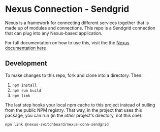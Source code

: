 # Nexus Connection - Sendgrid

Nexus is a framework for connecting different services together that is made up of modules and connections.  This repo
is a Sendgrid connection that can plug into any Nexus-based application.

For full documentation on how to use this, visit the the [Nexus documentation here](https://nexus-switchboard.dev/content/connections/sendgrid)

## Development

To make changes to this repo, fork and clone into a directory.  Then:

1. `npm install`
2. `npm run build`
3. `npm link`

The last step hooks your local npm cache to this project instead of pulling from the public NPM registry.   That way, in the project that uses this package, you can run (in the *other* project's directory, not this one):

`npm link @nexus-switchboard/nexus-conn-sendgrid`

